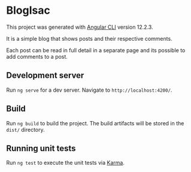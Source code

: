 # BlogIsac

This project was generated with [Angular CLI](https://github.com/angular/angular-cli) version 12.2.3.

It is a simple blog that shows posts and their respective comments.

Each post can be read in full detail in a separate page and its possible to add comments to a post.

## Development server

Run `ng serve` for a dev server. Navigate to `http://localhost:4200/`.

## Build

Run `ng build` to build the project. The build artifacts will be stored in the `dist/` directory.

## Running unit tests

Run `ng test` to execute the unit tests via [Karma](https://karma-runner.github.io).

